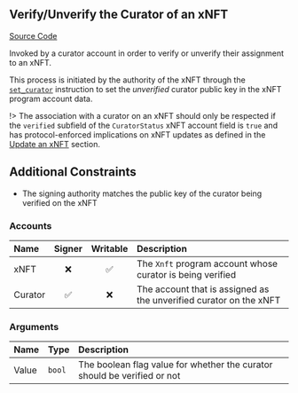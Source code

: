 ## Verify/Unverify the Curator of an xNFT

[Source Code](https://github.com/coral-xyz/xnft/blob/master/programs/xnft/src/instructions/set_curator_verification.rs)

Invoked by a curator account in order to verify or unverify their assignment to an xNFT.

This process is initiated by the authority of the xNFT through the [`set_curator`](/instructions/set-curator.md) instruction to set the _unverified_ curator public key in the xNFT program account data.

!> The association with a curator on an xNFT should only be respected if the `verified` subfield of the `CuratorStatus` xNFT account field is `true` and has protocol-enforced implications on xNFT updates as defined in the [Update an xNFT](/instructions/update-xnft.md) section.

## Additional Constraints

- The signing authority matches the public key of the curator being verified on the xNFT

### Accounts

| Name    | Signer | Writable | Description                                                        |
| :------ | :----: | :------: | :----------------------------------------------------------------- |
| xNFT    |   ❌   |    ✅    | The `Xnft` program account whose curator is being verified         |
| Curator |   ✅   |    ❌    | The account that is assigned as the unverified curator on the xNFT |

### Arguments

| Name  | Type   | Description                                                              |
| :---- | :----- | :----------------------------------------------------------------------- |
| Value | `bool` | The boolean flag value for whether the curator should be verified or not |
